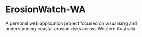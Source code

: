 # ErosionWatch-WA
A personal web application project focused on visualising and understanding coastal erosion risks across Western Australia
